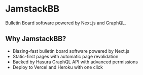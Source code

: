# JamstackBB

Bulletin Board software powered by Next.js and GraphQL.

## Why JamstackBB?

- Blazing-fast bulletin board software powered by Next.js
- Static-first pages with automatic page revalidation
- Backed by Hasura GraphQL API with advanced permissions
- Deploy to Vercel and Heroku with one click
